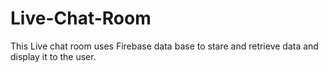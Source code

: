 # Live-Chat-Room
This Live chat room uses Firebase data base to stare and retrieve data and display it to the user.

